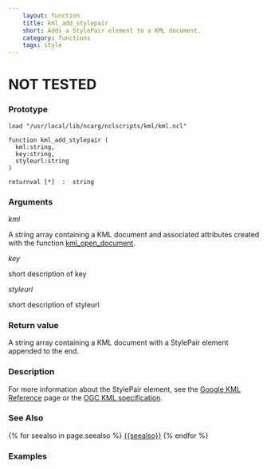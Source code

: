 ```yaml
---
    layout: function
    title: kml_add_stylepair
    short: Adds a StylePair element to a KML document.
    category: functions
    tags: style
---
```


# NOT TESTED #

### Prototype

<pre><code>load "/usr/local/lib/ncarg/nclscripts/kml/kml.ncl"

function kml_add_stylepair (
  kml:string,
  key:string,
  styleurl:string
)

returnval [*]  :  string
</code></pre>

### Arguments
*kml*

A string array containing a KML document and associated attributes created with the function [kml_open_document]({{site.base_url}}functions/kml_open_document.html).

*key*

short description of key

*styleurl*

short description of styleurl

### Return value

A string array containing a KML document with a StylePair element appended to the end.

### Description

For more information about the StylePair element, see the [Google KML Reference](https://developers.google.com/kml/documentation/kmlreference#stylepair) page or the [OGC KML specification](http://www.opengeospatial.org/standards/kml/).

### See Also

{% for seealso in page.seealso %}
[{{seealso}}]({{site.base_url}}functions/{{seealso}}.html)
{% endfor %}

### Examples


